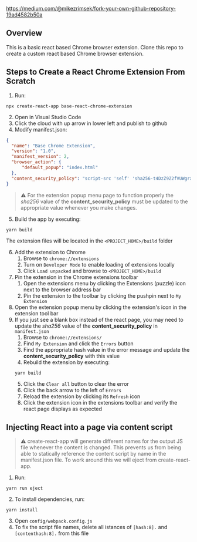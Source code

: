 
https://medium.com/@mikezrimsek/fork-your-own-github-repository-19ad4582b50a

## Overview

This is a basic react based Chrome browser extension. Clone this repo to create a custom react based Chrome browser extension.

## Steps to Create a React Chrome Extension From Scratch

1. Run:
```console
npx create-react-app base-react-chrome-extension
```
2. Open in Visual Studio Code
3. Click the cloud with up arrow in lower left and publish to github
4. Modify manifest.json:

```json
{
  "name": "Base Chrome Extension",
  "version": "1.0",
  "manifest_version": 2,
  "browser_action": {
      "default_popup": "index.html"
  },
  "content_security_policy": "script-src 'self' 'sha256-t4DzZ9Z2fVUWgrxpX0ew14gHfp3ZGwfaXpHOPgI8J+w='; object-src 'self'"
}
```

> :warning: For the extension popup menu page to function properly the *sha256* value of the **content_security_policy** must be updated to the appropriate value whenever you make changes.

5. Build the app by executing:
```console
yarn build
``` 
The extension files will be located in the `<PROJECT_HOME>/build` folder


6. Add the extension to Chrome
   1. Browse to `chrome://extensions`
   2. Turn on `Developer Mode` to enable loading of extensions locally
   3. Click `Load unpacked` and browse to `<PROJECT_HOME>/build` 
7. Pin the extension in the Chrome extensions toolbar
   1.  Open the extensions menu by clicking the Extensions (puzzle) icon next to the browser address bar 
   2. Pin the extension to the toolbar by clicking the pushpin next to `My Extension`
8. Open the extension popup menu by clicking the extension's icon in the extension tool bar
9. If you just see a blank box instead of the react page, you may need to update the *sha256* value of the **content_security_policy** in `manifest.json`
    1. Browse to `chrome://extensions/`
    2. Find `My Extension` and click the `Errors` button
    3. Find the appropriate hash value in the error message and update the **content_security_policy** with this value
    4. Rebuild the extension by executing:
    ```console
    yarn build
    ``` 
    5. Click the `Clear all` button to clear the error
    6. Click the back arrow to the left of `Errors`
    7. Reload the extension by clicking its `Refresh` icon
    8. Click the extension icon in the extensions toolbar and verify the react page displays as expected


## Injecting React into a page via content script

> :warning: create-react-app will generate different names for the output JS file whenever the content is changed. This prevents us from being able to statically reference the content script by name in the manifest.json file. To work around this we will eject from create-react-app.

1. Run:
```console
yarn run eject
```
2. To install dependencies, run:
```console
yarn install
```
3. Open `config/webpack.config.js`
4. To fix the script file names, delete all istances of `[hash:8].` and `[contenthash:8].` from this file
